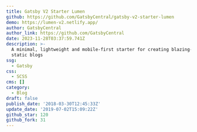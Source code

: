 ```yaml
---
title: Gatsby V2 Starter Lumen
github: https://github.com/GatsbyCentral/gatsby-v2-starter-lumen
demo: https://lumen-v2.netlify.app/
author: GatsbyCentral
author_link: https://github.com/GatsbyCentral
date: 2023-11-28T03:37:59.741Z
description: >-
  A minimal, lightweight and mobile-first starter for creating blazing-fast
  static blogs
ssg:
  - Gatsby
css:
  - SCSS
cms: []
category:
  - Blog
draft: false
publish_date: '2018-03-30T12:45:33Z'
update_date: '2019-07-02T15:09:22Z'
github_star: 120
github_fork: 31
---
```

